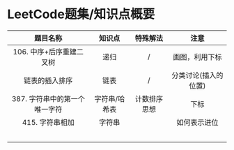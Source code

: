 # LeetCode题集/知识点概要



| 题目名称 | 知识点 | 特殊解法 | 注意 |
| :-----: | :--: | :--: | :-----: |
| 106. 中序+后序重建二叉树 | 递归 | / | 画图，利用下标 |
| 链表的插入排序 | 链表 | / | 分类讨论(插入的位置) |
| 387. 字符串中的第一个唯一字符 | 字符串/哈希表 | 计数排序思想 | 下标 |
| 415. 字符串相加 | 字符串 |      | 如何表示进位 |
|          |      |      |  |
|          |      |      |  |
|          |      |      |  |
|          |      |      |  |
|          |      |      |  |

